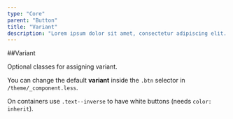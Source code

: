 ```yaml
---
type: "Core"
parent: "Button"
title: "Variant"
description: "Lorem ipsum dolor sit amet, consectetur adipiscing elit. Nunc tempus laoreet leo sit amet iaculis."
---
```


##Variant

Optional classes for assigning variant.

You can change the default **variant** inside the `.btn` selector in `/theme/_component.less`.

<demo>
  <demovanilla src="inline/core/button/variant">
  </demovanilla>
</demo>

On containers use `.text--inverse` to have white buttons (needs `color: inherit`).

<demo>
  <demovanilla src="inline/core/button/inverse">
  </demovanilla>
</demo>
